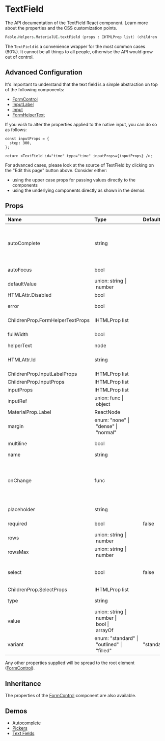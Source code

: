 # TextField

<p class="description">The API documentation of the TextField React component. Learn more about the properties and the CSS customization points.</p>

```fsharp
Fable.Helpers.MaterialUI.textField (props : IHTMLProp list) (children : ReactElement list) : ReactElement
```

The `TextField` is a convenience wrapper for the most common cases (80%).
It cannot be all things to all people, otherwise the API would grow out of control.

## Advanced Configuration

It's important to understand that the text field is a simple abstraction
on top of the following components:
- [FormControl](#/api/form-control)
- [InputLabel](#/api/input-label)
- [Input](#/api/input)
- [FormHelperText](#/api/form-helper-text)

If you wish to alter the properties applied to the native input, you can do so as follows:

```fsharpx
const inputProps = {
  step: 300,
};

return <TextField id="time" type="time" inputProps={inputProps} />;
```

For advanced cases, please look at the source of TextField by clicking on the
"Edit this page" button above. Consider either:
- using the upper case props for passing values directly to the components
- using the underlying components directly as shown in the demos

## Props

| Name | Type | Default | Description |
|:-----|:-----|:--------|:------------|
| <span class="prop-name">autoComplete</span> | <span class="prop-type">string</span> |   | This property helps users to fill forms faster, especially on mobile devices. The name can be confusing, as it's more like an autofill. You can learn more about it here: https://html.spec.whatwg.org/multipage/form-control-infrastructure.html#autofill |
| <span class="prop-name">autoFocus</span> | <span class="prop-type">bool</span> |   | If `true`, the input will be focused during the first mount. |
| <span class="prop-name">defaultValue</span> | <span class="prop-type">union:&nbsp;string&nbsp;&#124;<br>&nbsp;number<br></span> |   | The default value of the `Input` element. |
| <span class="prop-name">HTMLAttr.Disabled</span> | <span class="prop-type">bool</span> |   | If `true`, the input will be disabled. |
| <span class="prop-name">error</span> | <span class="prop-type">bool</span> |   | If `true`, the label will be displayed in an error state. |
| <span class="prop-name">ChildrenProp.FormHelperTextProps</span> | <span class="prop-type">IHTMLProp list</span> |   | Properties applied to the [`FormHelperText`](#/api/form-helper-text) element. |
| <span class="prop-name">fullWidth</span> | <span class="prop-type">bool</span> |   | If `true`, the input will take up the full width of its container. |
| <span class="prop-name">helperText</span> | <span class="prop-type">node</span> |   | The helper text content. |
| <span class="prop-name">HTMLAttr.Id</span> | <span class="prop-type">string</span> |   | The id of the `input` element. Use that property to make `label` and `helperText` accessible for screen readers. |
| <span class="prop-name">ChildrenProp.InputLabelProps</span> | <span class="prop-type">IHTMLProp list</span> |   | Properties applied to the [`InputLabel`](#/api/input-label) element. |
| <span class="prop-name">ChildrenProp.InputProps</span> | <span class="prop-type">IHTMLProp list</span> |   | Properties applied to the `Input` element. |
| <span class="prop-name">inputProps</span> | <span class="prop-type">IHTMLProp list</span> |   | Attributes applied to the native `input` element. |
| <span class="prop-name">inputRef</span> | <span class="prop-type">union:&nbsp;func&nbsp;&#124;<br>&nbsp;object<br></span> |   | Use that property to pass a ref callback to the native input component. |
| <span class="prop-name">MaterialProp.Label</span> | <span class="prop-type">ReactNode</span> |   | The label content. |
| <span class="prop-name">margin</span> | <span class="prop-type">enum:&nbsp;"none"&nbsp;&#124;<br>&nbsp;"dense"&nbsp;&#124;<br>&nbsp;"normal"<br></span> |   | If `dense` or `normal`, will adjust vertical spacing of this and contained components. |
| <span class="prop-name">multiline</span> | <span class="prop-type">bool</span> |   | If `true`, a textarea element will be rendered instead of an input. |
| <span class="prop-name">name</span> | <span class="prop-type">string</span> |   | Name attribute of the `input` element. |
| <span class="prop-name">onChange</span> | <span class="prop-type">func</span> |   | Callback fired when the value is changed.<br><br>**Signature:**<br>`(event : obj) -> unit`<br>*event:* The event source of the callback. You can pull out the new value by accessing `event.target.value`. |
| <span class="prop-name">placeholder</span> | <span class="prop-type">string</span> |   | The short hint displayed in the input before the user enters a value. |
| <span class="prop-name">required</span> | <span class="prop-type">bool</span> | <span class="prop-default">false</span> | If `true`, the label is displayed as required and the input will be required. |
| <span class="prop-name">rows</span> | <span class="prop-type">union:&nbsp;string&nbsp;&#124;<br>&nbsp;number<br></span> |   | Number of rows to display when multiline option is set to true. |
| <span class="prop-name">rowsMax</span> | <span class="prop-type">union:&nbsp;string&nbsp;&#124;<br>&nbsp;number<br></span> |   | Maximum number of rows to display when multiline option is set to true. |
| <span class="prop-name">select</span> | <span class="prop-type">bool</span> | <span class="prop-default">false</span> | Render a `Select` element while passing the `Input` element to `Select` as `input` parameter. If this option is set you must pass the options of the select as children. |
| <span class="prop-name">ChildrenProp.SelectProps</span> | <span class="prop-type">IHTMLProp list</span> |   | Properties applied to the [`Select`](#/api/select) element. |
| <span class="prop-name">type</span> | <span class="prop-type">string</span> |   | Type attribute of the `Input` element. It should be a valid HTML5 input type. |
| <span class="prop-name">value</span> | <span class="prop-type">union:&nbsp;string&nbsp;&#124;<br>&nbsp;number&nbsp;&#124;<br>&nbsp;bool&nbsp;&#124;<br>&nbsp;arrayOf<br></span> |   | The value of the `Input` element, required for a controlled component. |
| <span class="prop-name">variant</span> | <span class="prop-type">enum:&nbsp;"standard"&nbsp;&#124;<br>&nbsp;"outlined"&nbsp;&#124;<br>&nbsp;"filled"<br></span> | <span class="prop-default">"standard"</span> | The variant to use. |

Any other properties supplied will be spread to the root element ([FormControl](#/api/form-control)).

## Inheritance

The properties of the [FormControl](#/api/form-control) component are also available.
<!-- You can take advantage of this behavior to [target nested components](/guides/api/#spread). -->

## Demos

- [Autocomplete](/demos/autocomplete/)
- [Pickers](/demos/pickers/)
- [Text Fields](/demos/text-fields/)

